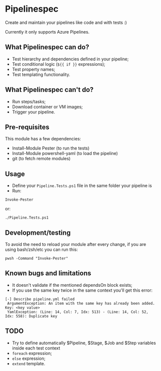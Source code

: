 # Pipelinespec

Create and maintain your pipelines like code and with tests :)

Currently it only supports Azure Pipelines.

## What Pipelinespec can do?

- Test hierarchy and dependencies defined in your pipeline;
- Test conditional logic (`${{ if }}` expressions);
- Test property names;
- Test templating functionality.

## What Pipelinespec can't do?

- Run steps/tasks;
- Download container or VM images;
- Trigger your pipeline.

## Pre-requisites

This module has a few dependencies:

- Install-Module Pester (to run the tests)
- Install-Module powershell-yaml (to load the pipeline)
- git (to fetch remote modules)

## Usage

- Define your `Pipeline.Tests.ps1` file in the same folder your pipeline is
- Run:

```shell
Invoke-Pester
```

or:

```shell
./Pipeline.Tests.ps1
```

## Development/testing

To avoid the need to reload your module after every change, if you are using bash/zsh/etc you can run this:
```
pwsh -Command "Invoke-Pester"
```

## Known bugs and limitations
- It doesn't validate if the mentioned dependsOn block exists;
- If you use the same key twice in the same context you'll get this error:
```
[-] Describe pipeline.yml failed
 ArgumentException: An item with the same key has already been added. Key: <key value>
 YamlException: (Line: 14, Col: 7, Idx: 513) - (Line: 14, Col: 52, Idx: 558): Duplicate key
```

## TODO
- Try to define automatically $Pipeline, $Stage, $Job and $Step variables inside each test context
- `foreach` expression;
- `else` expression;
- `extend` template.
